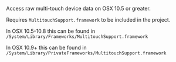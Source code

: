 Access raw multi-touch device data on OSX 10.5 or greater.

Requires `MultitouchSupport.framework` to be included in the project.

In OSX 10.5-10.8 this can be found in `/System/Library/Frameworks/MultitouchSupport.framework`

In OSX 10.9+ this can be found in `/System/Library/PrivateFrameworks/MultitouchSupport.framework`